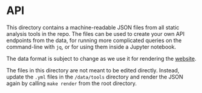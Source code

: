 # API

This directory contains a machine-readable JSON files from all static analysis
tools in the repo. The files can be used to create your own API endpoints from
the data, for running more complicated queries on the command-line with `jq`, or
for using them inside a Jupyter notebook.

The data format is subject to change as we use it for rendering the [website].

The files in this directory are not meant to be edited directly. Instead, update
the `.yml` files in the `/data/tools` directory and render the JSON again by
calling `make render` from the root directory.

[website]: https://analysis-tools.dev
